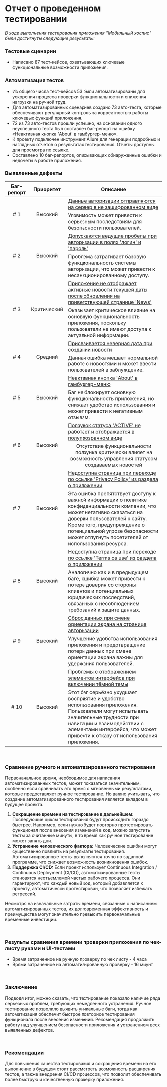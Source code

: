 # Отчет о проведенном тестировании

*В ходе выполнения тестирования приложения "Мобильный хоспис" были достигнуты следующие результаты:*

### Тестовые сценарии
- Написано 87 тест-кейсов, охватывающих ключевые функциональные возможности приложения.
### Автоматизация тестов
- Из общего числа тест-кейсов 53 были автоматизированы для ускорения процесса проверки функциональности и снижения нагрузки на ручной труд.
- Для автоматизированных сценариев создано 73 авто-теста, которые обеспечивают регулярный контроль за корректностью работы ключевых функций приложения.
- 72 из 73 авто-тестов прошли успешно, на основании одного неуспешного теста был составлен баг-репорт на ошибку «Неактивная кнопка 'About' в гамбургер-меню».
- К проекту подключен инструмент Allure для генерации подробных и наглядных отчетов о результатах тестирования. Отчеты доступны для просмотра по [ссылке](https://github.com/AngryCFO/DiplomProjectQA/documentation/allure-report).
- Составлено 10 баг-репортов, описывающих обнаруженные ошибки и недочеты в работе приложения.

### Выявленные дефекты

<table>
    <thead>
        <tr>
            <th>Баг-репорт</th>
            <th>Приоритет</th>
            <th>Описание</th>
        </tr>
    </thead>
    <tbody>
        <tr>
            <td rowspan=2 align="center"># 1</td>
            <td rowspan=2 align="center">Высокий</td>
            <td><a href="https://github.com/AngryCFO/DiplomProjectQA/issues/1"> Данные авторизации отправляются на сервер в не зашифрованном виде </a></td>
        </tr>
        <tr>
            <td>Уязвимость может привести к серьезным последствиям для безопасности пользователей.</td>
        </tr>
        <tr>
            <td rowspan=2 align="center"># 2</td>
            <td rowspan=2 align="center">Высокий</td>
          <td><a href="https://github.com/AngryCFO/DiplomProjectQA/issues/2">Допускаются ведущие пробелы при авторизации в полях 'логин' и 'пароль'</a> </td>
        </tr>
        <tr>
           <td>Проблема затрагивает базовую функциональность системы авторизации, что может привести к несанкционированному доступу.</td>
      </tr>
      <tr>
            <td rowspan=2 align="center"># 3</td>
            <td rowspan=2 align="center">Критический</td>
            <td><a href="https://github.com/AngryCFO/DiplomProjectQA/issues/3">Приложение не отображает активные новости текущей даты после обновления на приветствующей странице 'News'</a></td>
        </tr>
        <tr>
            <td>Оказывает критическое влияние на основную функциональность приложения, поскольку пользователи не имеют доступа к актуальной информации.</td>
        </tr>
      <tr>
            <td rowspan=2 align="center"># 4</td>
            <td rowspan=2 align="center">Средний</td>
            <td><a href="https://github.com/AngryCFO/DiplomProjectQA/issues/4">Присваивается неверная дата при создании новости</a></td>
        </tr>
        <tr>
            <td>Данная ошибка мешает нормальной работе с новостями и может ввести пользователей в заблуждение.</td>
        </tr>
      <tr>
            <td rowspan=2 align="center"># 5</td>
            <td rowspan=2 align="center">Высокий</td>
            <td><a href="https://github.com/AngryCFO/DiplomProjectQA/issues/5">Неактивная кнопка 'About' в гамбургер-меню</a></td>
        </tr>
        <tr>
            <td>Баг не блокирует основную функциональность приложения, но снижает удобство использования и может привести к негативным отзывам.</td>
        </tr>
      <tr>
            <td rowspan=2 align="center"># 6</td>
            <td rowspan=2 align="center">Высокий</td>
            <td><a href="https://github.com/AngryCFO/DiplomProjectQA/issues/6">Ползунок статуса 'ACTIVE' не работает и отображается в полупрозрачном виде</a></td>
        </tr>
        <tr>
            <td align="center">Отсутствие функциональности ползунка критически влияет на возможность управления статусом создаваемых новостей</td>
        </tr>
      <tr>
            <td rowspan=2 align="center"># 7</td>
            <td rowspan=2 align="center">Высокий</td>
            <td><a href="https://github.com/AngryCFO/DiplomProjectQA/issues/7">Недоступна страница при переходе по ссылке 'Privacy Policy' из раздела о приложении</a></td>
        </tr>
        <tr>
            <td>Эта ошибка препятствует доступу к важной информации о политике конфиденциальности компании, что может негативно сказаться на доверии пользователей к сайту. Кроме того, предупреждение о потенциальной угрозе безопасности может отпугнуть посетителей от использования ресурса.</td>
        </tr>
      <tr>
            <td rowspan=2 align="center"># 8</td>
            <td rowspan=2 align="center">Высокий</td>
            <td><a href="https://github.com/AngryCFO/DiplomProjectQA/issues/8">Недоступна страница при переходе по ссылке 'Terms os use' из раздела о приложении</a></td>
        </tr>
        <tr>
            <td>Аналогично как и в предыдущем баге, ошибка может привести к потере доверия со стороны клиентов и потенциальных юридических последствий, связанных с несоблюдением требований к защите данных.</td>
        </tr>
      <tr>
            <td rowspan=2 align="center"># 9</td>
            <td rowspan=2 align="center">Высокий</td>
            <td><a href="https://github.com/AngryCFO/DiplomProjectQA/issues/9">Сброс данных при смене ориентации экрана на странице авторизации</a></td>
        </tr>
        <tr>
            <td>Улучшение удобства использования приложения и предотвращение потери данных при смене ориентации экрана важны для удержания пользователей.</td>
        </tr>
      <tr>
            <td rowspan=2 align="center"># 10</td>
            <td rowspan=2 align="center">Высокий</td>
            <td><a href="https://github.com/AngryCFO/DiplomProjectQA/issues/10">Проблемы с отображением элементов интерфейса при включении тёмной темы</a></td>
        </tr>
        <tr>
            <td>Этот баг серьёзно ухудшает восприятие и удобство использования приложения. Пользователи могут испытывать значительные трудности при навигации и взаимодействии с элементами интерфейса, что может привести к отказу от использования приложения.</td>
        </tr>
    </tbody>
</table>

<br>

### Cравнение ручного и автоматизированного тестирования
Первоначальное время, необходимое для написания автоматизированных тестов, может показаться значительным,
особенно если сравнивать это время с мгновенными результатами, которые предоставляет ручное тестирование.
Но важно учитывать, что создание автоматизированного тестирования является вкладом в будущее проекта.
1. **Сокращение времени на тестирование в дальнейшем:** Последующие циклы тестирования будут происходить гораздо быстрее. Например, если нужно будет повторно протестировать функционал после внесения изменений в код, можно запустить тесты за считанные минуты, в то время как ручное тестирование может занять дни.
3. **Устранение человеческого фактора:** Человеческие ошибки могут существенно повлиять на результаты тестирования. Автоматизированные тесты выполняются точно по заданной программе, что снижает возможность возникновения ошибок.
4. **Поддержка CI/CD:** Если проект использует Continuous Integration / Continuous Deployment (CI/CD), автоматизированные тесты становятся неотъемлемой частью рабочего процесса. Они гарантируют, что каждый новый код, который добавляется к проекту, автоматически протестирован, что позволяет избежать регрессий.

Несмотря на изначальные затраты времени, связанные с написанием автоматизированных тестов, их долговременная эффективность и преимущества могут значительно превысить первоначальные временные инвестиции.

<br>

### Результы сравнения времени проверки приложения по чек-листу руками и UI-тестами
- Время затраченное на ручную проверку по чек листу - 4 часа
- Врями затраченное на автоматизированную проверку - 16 миунт

<br>

### Заключение
Подводя итог, можно сказать, что тестирование показало наличие ряда серьезных проблем, требующих немедленного устранения. Ручное тестирование позволило выявить уникальные баги, тогда как автоматизация обеспечит быстрое повторное тестирования функционала после внесения изменений. Рекомендация продолжить работу над улучшением безопасности приложения и устранением всех выявленных дефектов.

<br>

### Рекомендации
Для повышения качества тестирования и сокращения времени на его выполнение в будущем стоит рассмотреть возможность расширения тестов, а также внедрения CI/CD процессов, что позволит обеспечивать более быструю и качественную проверку приложения.

